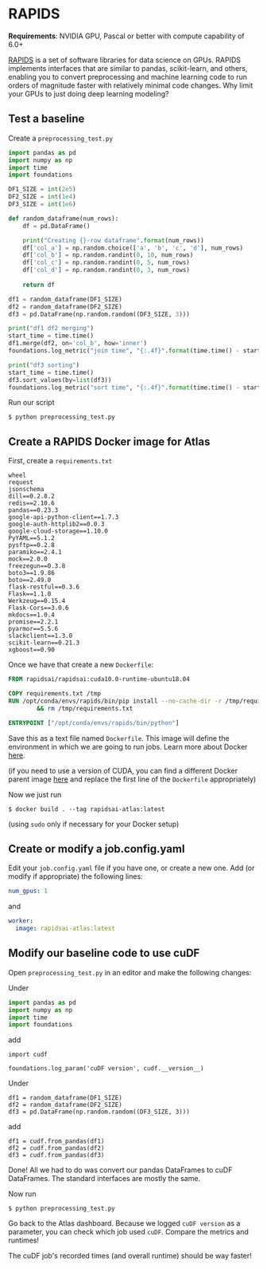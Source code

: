 # RAPIDS

**Requirements**: NVIDIA GPU, Pascal or better with compute capability of 6.0+

[RAPIDS](https://developer.nvidia.com/rapids) is a set of software libraries for data science on GPUs. RAPIDS implements interfaces that are similar to pandas, scikit-learn, and others, enabling you to convert preprocessing and machine learning code to run orders of magnitude faster with relatively minimal code changes. Why limit your GPUs to just doing deep learning modeling? 

## Test a baseline

Create a `preprocessing_test.py`

```python
import pandas as pd
import numpy as np
import time
import foundations

DF1_SIZE = int(2e5)
DF2_SIZE = int(1e4)
DF3_SIZE = int(1e6)

def random_dataframe(num_rows):
    df = pd.DataFrame()

    print("Creating {}-row dataframe".format(num_rows))
    df['col_a'] = np.random.choice(['a', 'b', 'c', 'd'], num_rows)
    df['col_b'] = np.random.randint(0, 10, num_rows)
    df['col_c'] = np.random.randint(0, 5, num_rows)
    df['col_d'] = np.random.randint(0, 3, num_rows)
        
    return df

df1 = random_dataframe(DF1_SIZE)
df2 = random_dataframe(DF2_SIZE)
df3 = pd.DataFrame(np.random.random((DF3_SIZE, 3)))

print("df1 df2 merging")
start_time = time.time()
df1.merge(df2, on='col_b', how='inner')
foundations.log_metric("join time", "{:.4f}".format(time.time() - start_time))

print("df3 sorting")
start_time = time.time()
df3.sort_values(by=list(df3))
foundations.log_metric("sort time", "{:.4f}".format(time.time() - start_time))
```

Run our script

```
$ python preprocessing_test.py 
```

## Create a RAPIDS Docker image for Atlas


First, create a `requirements.txt`

```
wheel
request
jsonschema
dill==0.2.8.2
redis==2.10.6
pandas==0.23.3
google-api-python-client==1.7.3
google-auth-httplib2==0.0.3
google-cloud-storage==1.10.0
PyYAML==5.1.2
pysftp==0.2.8
paramiko==2.4.1
mock==2.0.0
freezegun==0.3.8
boto3==1.9.86
boto==2.49.0
flask-restful==0.3.6
Flask==1.1.0
Werkzeug==0.15.4
Flask-Cors==3.0.6
mkdocs==1.0.4
promise==2.2.1
pyarmor==5.5.6
slackclient==1.3.0
scikit-learn==0.21.3
xgboost==0.90
```


Once we have that create a new `Dockerfile`:

```Dockerfile
FROM rapidsai/rapidsai:cuda10.0-runtime-ubuntu18.04

COPY requirements.txt /tmp
RUN /opt/conda/envs/rapids/bin/pip install --no-cache-dir -r /tmp/requirements.txt \
        && rm /tmp/requirements.txt

ENTRYPOINT ["/opt/conda/envs/rapids/bin/python"]
```

Save this as a text file named `Dockerfile`. This image will define the environment in which we are going to run jobs. Learn more about Docker [here](https://www.docker.com). 

(if you need to use a version of CUDA, you can find a different Docker parent image [here](https://rapids.ai/start.html) and replace the first line of the `Dockerfile` appropriately)


Now we just run

```
$ docker build . --tag rapidsai-atlas:latest
```

(using `sudo` only if necessary for your Docker setup)



## Create or modify a job.config.yaml

Edit your `job.config.yaml` file if you have one, or create a new one. Add (or modify if appropriate) the following lines:

```yaml
num_gpus: 1
```

and

```yaml
worker:
  image: rapidsai-atlas:latest
```

## Modify our baseline code to use cuDF

Open `preprocessing_test.py` in an editor and make the following changes:

Under

```python
import pandas as pd
import numpy as np
import time
import foundations
```

add

```
import cudf

foundations.log_param('cuDF version', cudf.__version__)
```

Under

```
df1 = random_dataframe(DF1_SIZE)
df2 = random_dataframe(DF2_SIZE)
df3 = pd.DataFrame(np.random.random((DF3_SIZE, 3)))
```

add

```
df1 = cudf.from_pandas(df1)
df2 = cudf.from_pandas(df2)
df3 = cudf.from_pandas(df3)
```


Done! All we had to do was convert our pandas DataFrames to cuDF DataFrames. The standard interfaces are mostly the same. 



Now run

```
$ python preprocessing_test.py
```

Go back to the Atlas dashboard. Because we logged `cuDF version` as a parameter, you can check which job used `cuDF`. Compare the metrics and runtimes! 

The cuDF job's recorded times (and overall runtime) should be way faster!

